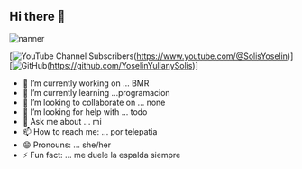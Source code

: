 ## Hi there 👋

![nanner](https://github.com/user-attachments/assets/81275d9c-7be6-405a-9d92-6f815b5246c2)

[![YouTube Channel Subscribers](https://img.shields.io/youtube/channel/subscribers/UCIjEgHA1vatSR2K4rfcdNRg?style=social)(https://www.youtube.com/@SolisYoselin)]
[![GitHub](https://img.shields.io/github/followers/YoselinYulianySolis)(https://github.com/YoselinYulianySolis)]


- 🔭 I’m currently working on ... BMR
- 🌱 I’m currently learning ...programacion
- 👯 I’m looking to collaborate on ... none 
- 🤔 I’m looking for help with ... todo
- 💬 Ask me about ... mi
- 📫 How to reach me: ... por telepatia
- 😄 Pronouns: ... she/her
- ⚡ Fun fact: ... me duele la espalda siempre
